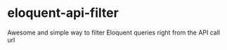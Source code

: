 # eloquent-api-filter
Awesome and simple way to filter Eloquent queries right from the API call url
